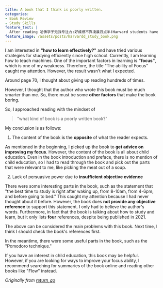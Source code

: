 ```yaml
---
title: A book that I think is poorly written.
categories:
- Book Review
- Study Skills
feature_text: |
  After reading 哈佛学子无我专注力:好成绩不靠凌晨四点半(Harvard students have selfless concentration: good grades do not rely on waking up at 4:30 in the morning)
feature_image: /assets/posts/harvardd_study_book.png
---
```


I am interested in __"how to learn effectively?"__ and have tried various strategies for studying efficiently since high school. Currently, I am learning how to teach machines. One of the important factors in learning is __"focus"__, which is one of my weakness. Therefore, the title "The ability of Focus" caught my attention. However, the result wasn't what I expected.

Around page 70, I thought about giving up reading hundreds of times.

However, I thought that the author who wrote this book must be much smarter than me. So, there must be some __other factors__ that make the book boring.

So, I approached reading with the mindset of 
> "what kind of book is a poorly written book?"

My conclusion is as follows:

1. The content of the book is the __opposite__ of what the reader expects.

As mentioned in the beginning, I picked up the book to __get advice on improving my focus__. However, the content of the book is all about child education. Even in the book introduction and preface, there is no mention of child education, so I had to read through the book and pick out the parts that were relevant to me, like picking the meat out of a soup.

2. Lack of persuasive power due to __insufficient objective evidence__

There were some interesting parts in the book, such as the statement that "the best time to study is right after waking up, from 8-10am, from 4-6pm, and before going to bed." This caught my attention because I had never thought about it before. However, the book does __not provide any objective reference__ to support this statement. I only had to believe the author's words. Furthermore, in fact that the book is talking about how to study and learn, but it only lists __four__ references, despite being published in 2021.

The above can be considered the main problems with this book. Next time, I think I should check the book's references first.

In the meantime, there were some useful parts in the book, such as the "Pomodoro technique."

If you have an interest in child education, this book may be helpful. However, if you are looking for ways to improve your focus ability, I recommend searching for summaries of the book online and reading other books like "Flow" instead.

_Originally from [return_go](https://blog.naver.com/ie1914/222619999342)_
